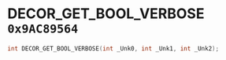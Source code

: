 # DECOR_GET_BOOL_VERBOSE `0x9AC89564`

```cpp
int DECOR_GET_BOOL_VERBOSE(int _Unk0, int _Unk1, int _Unk2);
```